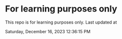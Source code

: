 # For learning purposes only
This repo is for learning purposes only.
Last updated at

Saturday, December 16, 2023 12:36:15 PM

